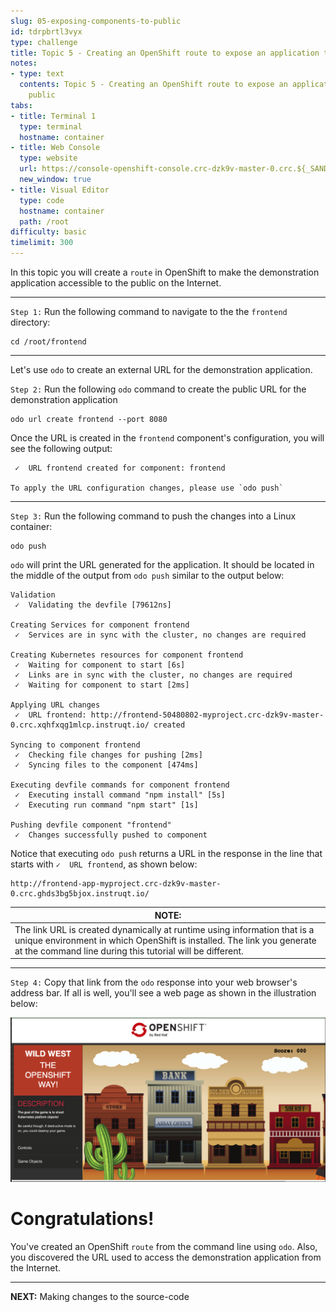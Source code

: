 ```yaml
---
slug: 05-exposing-components-to-public
id: tdrpbrtl3vyx
type: challenge
title: Topic 5 - Creating an OpenShift route to expose an application to the public
notes:
- type: text
  contents: Topic 5 - Creating an OpenShift route to expose an application to the
    public
tabs:
- title: Terminal 1
  type: terminal
  hostname: container
- title: Web Console
  type: website
  url: https://console-openshift-console.crc-dzk9v-master-0.crc.${_SANDBOX_ID}.instruqt.io
  new_window: true
- title: Visual Editor
  type: code
  hostname: container
  path: /root
difficulty: basic
timelimit: 300
---
```

In this topic you will create a `route` in OpenShift to make the demonstration application accessible to the public on the Internet.

----

`Step 1:` Run the following command to navigate to the the `frontend` directory:

```
cd /root/frontend
```

----

Let's use `odo` to create an external URL for the demonstration application.

`Step 2:` Run the following `odo` command to create the public URL for the demonstration application

```
odo url create frontend --port 8080
```

Once the URL is created in the `frontend` component's configuration, you will see the following output:

```
 ✓  URL frontend created for component: frontend

To apply the URL configuration changes, please use `odo push`
```

----

`Step 3:`  Run the following command to push the changes into a Linux container:

```
odo push
```

`odo` will print the URL generated for the application. It should be located in the middle of the output from `odo push` similar to the output below:

```
Validation
 ✓  Validating the devfile [79612ns]

Creating Services for component frontend
 ✓  Services are in sync with the cluster, no changes are required

Creating Kubernetes resources for component frontend
 ✓  Waiting for component to start [6s]
 ✓  Links are in sync with the cluster, no changes are required
 ✓  Waiting for component to start [2ms]

Applying URL changes
 ✓  URL frontend: http://frontend-50480802-myproject.crc-dzk9v-master-0.crc.xqhfxqg1mlcp.instruqt.io/ created

Syncing to component frontend
 ✓  Checking file changes for pushing [2ms]
 ✓  Syncing files to the component [474ms]

Executing devfile commands for component frontend
 ✓  Executing install command "npm install" [5s]
 ✓  Executing run command "npm start" [1s]

Pushing devfile component "frontend"
 ✓  Changes successfully pushed to component
```

Notice that executing `odo push` returns a URL in the response in the line that starts with `✓  URL frontend`, as shown below:

```
http://frontend-app-myproject.crc-dzk9v-master-0.crc.ghds3bg5bjox.instruqt.io/
```

|NOTE:|
|----|
|The link URL is created dynamically at runtime using information that is a unique environment in which OpenShift is installed. The link you generate at the command line during this tutorial will be different.|

----

`Step 4:`  Copy that link  from the  `odo` response into your web browser's address bar. If all is well, you'll see a web page as shown in the illustration below:

![Wild West UI](../assets/wild-west.png)

# Congratulations!

 You've created an OpenShift `route` from the command line using `odo`. Also, you discovered the URL used to access the demonstration application from the Internet.

----

**NEXT:** Making changes to the source-code
